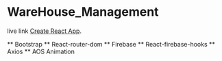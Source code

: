 # WareHouse_Management

live link [Create React App](https://github.com/facebook/create-react-app).

** Bootstrap
** React-router-dom
** Firebase
** React-firebase-hooks
** Axios
** AOS Animation

